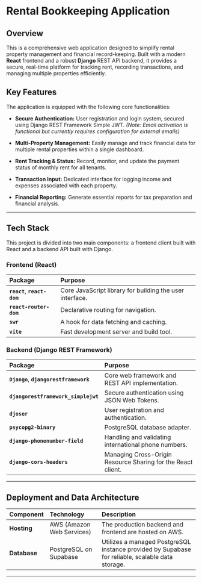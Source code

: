 # Rental Bookkeeping Application

## Overview

This is a comprehensive web application designed to simplify rental property management and financial record-keeping. Built with a modern **React** frontend and a robust **Django** REST API backend, it provides a secure, real-time platform for tracking rent, recording transactions, and managing multiple properties efficiently.

## Key Features

The application is equipped with the following core functionalities:

* **Secure Authentication:** User registration and login system, secured using Django REST Framework Simple JWT. *(Note: Email activation is functional but currently requires configuration for external emails)*

* **Multi-Property Management:** Easily manage and track financial data for multiple rental properties within a single dashboard.

* **Rent Tracking & Status:** Record, monitor, and update the payment status of monthly rent for all tenants.

* **Transaction Input:** Dedicated interface for logging income and expenses associated with each property.

* **Financial Reporting:** Generate essential reports for tax preparation and financial analysis.

---

## Tech Stack

This project is divided into two main components: a frontend client built with React and a backend API built with Django.

### Frontend (React)

| Package | Purpose |
| :--- | :--- |
| **`react`**, **`react-dom`** | Core JavaScript library for building the user interface. |
| **`react-router-dom`** | Declarative routing for navigation. |
| **`swr`** | A hook for data fetching and caching. |
| **`vite`** | Fast development server and build tool. |

### Backend (Django REST Framework)

| Package | Purpose |
| :--- | :--- |
| **`Django`**, **`djangorestframework`** | Core web framework and REST API implementation. |
| **`djangorestframework_simplejwt`** | Secure authentication using JSON Web Tokens. |
| **`djoser`** | User registration and authentication. |
| **`psycopg2-binary`** | PostgreSQL database adapter. |
| **`django-phonenumber-field`** | Handling and validating international phone numbers. |
| **`django-cors-headers`** | Managing Cross-Origin Resource Sharing for the React client. |

---

## Deployment and Data Architecture

| Component | Technology | Description |
| :--- | :--- | :--- |
| **Hosting** | AWS (Amazon Web Services) | The production backend and frontend are hosted on AWS. |
| **Database** | PostgreSQL on Supabase | Utilizes a managed PostgreSQL instance provided by Supabase for reliable, scalable data storage. |

---
